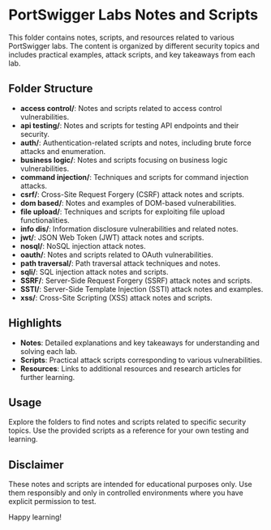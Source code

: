 # PortSwigger Labs Notes and Scripts

This folder contains notes, scripts, and resources related to various PortSwigger labs. The content is organized by different security topics and includes practical examples, attack scripts, and key takeaways from each lab.

## Folder Structure

- **access control/**: Notes and scripts related to access control vulnerabilities.
- **api testing/**: Notes and scripts for testing API endpoints and their security.
- **auth/**: Authentication-related scripts and notes, including brute force attacks and enumeration.
- **business logic/**: Notes and scripts focusing on business logic vulnerabilities.
- **command injection/**: Techniques and scripts for command injection attacks.
- **csrf/**: Cross-Site Request Forgery (CSRF) attack notes and scripts.
- **dom based/**: Notes and examples of DOM-based vulnerabilities.
- **file upload/**: Techniques and scripts for exploiting file upload functionalities.
- **info dis/**: Information disclosure vulnerabilities and related notes.
- **jwt/**: JSON Web Token (JWT) attack notes and scripts.
- **nosql/**: NoSQL injection attack notes.
- **oauth/**: Notes and scripts related to OAuth vulnerabilities.
- **path traversal/**: Path traversal attack techniques and notes.
- **sqli/**: SQL injection attack notes and scripts.
- **SSRF/**: Server-Side Request Forgery (SSRF) attack notes and scripts.
- **SSTI/**: Server-Side Template Injection (SSTI) attack notes and examples.
- **xss/**: Cross-Site Scripting (XSS) attack notes and scripts.

## Highlights

- **Notes**: Detailed explanations and key takeaways for understanding and solving each lab.
- **Scripts**: Practical attack scripts corresponding to various vulnerabilities.
- **Resources**: Links to additional resources and research articles for further learning.

## Usage

Explore the folders to find notes and scripts related to specific security topics. Use the provided scripts as a reference for your own testing and learning.

## Disclaimer

These notes and scripts are intended for educational purposes only. Use them responsibly and only in controlled environments where you have explicit permission to test.

Happy learning!